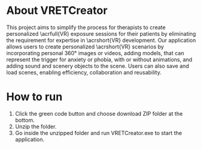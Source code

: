 # About VRETCreator 
This project aims to simplify the process for therapists to create personalized \acrfull{VR} exposure sessions for their patients by eliminating the requirement for expertise in \acrshort{VR} development. Our application allows users to create personalized \acrshort{VR} scenarios by incorporating personal 360° images or videos, adding models, that can represent the trigger for anxiety or phobia, with or without animations, and adding sound and scenery objects to the scene. Users can also save and load scenes, enabling efficiency, collaboration and reusability.

# How to run
1. Click the green code button and choose download ZIP folder at the bottom.
2. Unzip the folder.
3. Go inside the unzipped folder and run VRETCreator.exe to start the application. 
